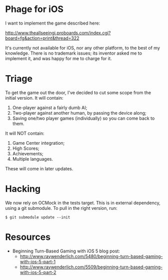Phage for iOS
=============

I want to implement the game described here:

http://www.theallseeingi.proboards.com/index.cgi?board=fg&action=print&thread=322

It's currently not available for iOS, nor any other platform, to the
best of my knowledge. There is no trademark issues; its inventor asked
me to implement it, and was happy for me to charge for it.

Triage
======

To get the game out the door, I've decided to cut some scope from the
initial version. It will contain:

1. One-player against a fairly dumb AI;
2. Two-player against another human, by passing the device along;
3. Saving one/two player games (individually) so you can come back to them.

It will NOT contain:

1. Game Center integration;
2. High Scores;
3. Achievements;
4. Multiple languages.

These will come in later updates.

Hacking
=======

We now rely on OCMock in the tests target. This is in external
dependency, using a git submodule. To pull in the right version, run:

    $ git submodule update --init

Resources
=========

* Beginning Turn-Based Gaming with iOS 5 blog post:
  * http://www.raywenderlich.com/5480/beginning-turn-based-gaming-with-ios-5-part-1
  * http://www.raywenderlich.com/5509/beginning-turn-based-gaming-with-ios-5-part-2
